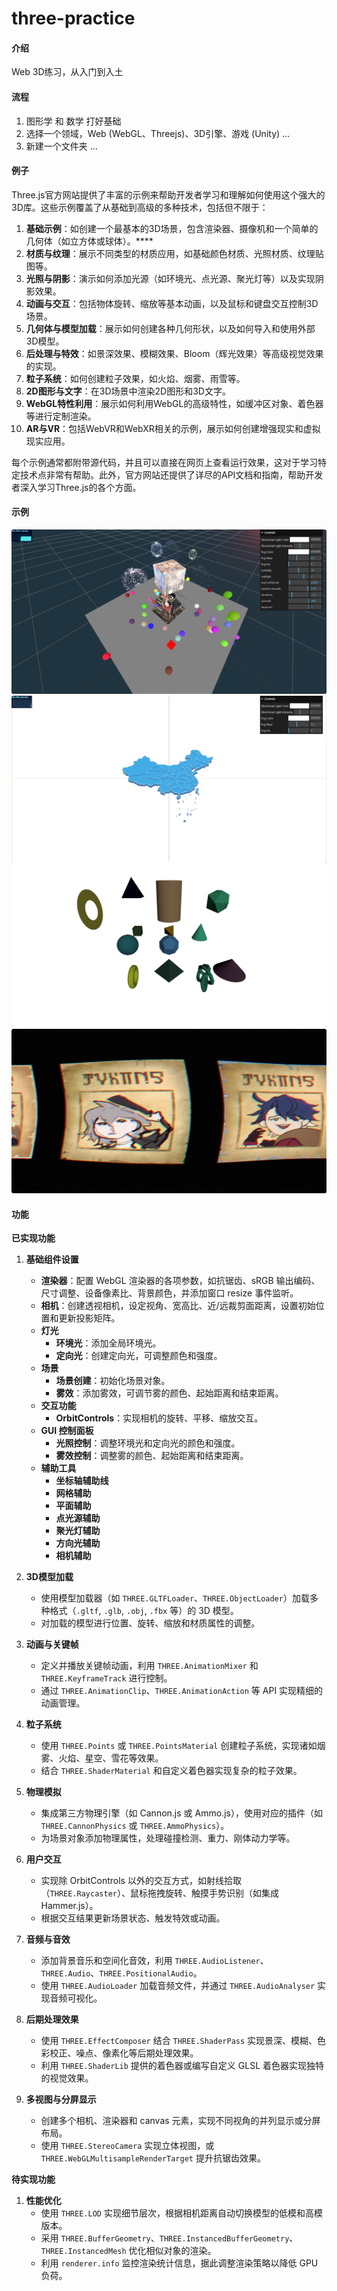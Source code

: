 # three-practice

#### 介绍
Web 3D练习，从入门到入土

#### 流程
1. 图形学 和 数学 打好基础
2. 选择一个领域，Web (WebGL、Threejs)、3D引擎、游戏 (Unity) ...
3. 新建一个文件夹 ...

#### 例子
Three.js官方网站提供了丰富的示例来帮助开发者学习和理解如何使用这个强大的3D库。这些示例覆盖了从基础到高级的多种技术，包括但不限于：

1. **基础示例**：如创建一个最基本的3D场景，包含渲染器、摄像机和一个简单的几何体（如立方体或球体）。****
2. **材质与纹理**：展示不同类型的材质应用，如基础颜色材质、光照材质、纹理贴图等。
3. **光照与阴影**：演示如何添加光源（如环境光、点光源、聚光灯等）以及实现阴影效果。
4. **动画与交互**：包括物体旋转、缩放等基本动画，以及鼠标和键盘交互控制3D场景。
5. **几何体与模型加载**：展示如何创建各种几何形状，以及如何导入和使用外部3D模型。
6. **后处理与特效**：如景深效果、模糊效果、Bloom（辉光效果）等高级视觉效果的实现。
7. **粒子系统**：如何创建粒子效果，如火焰、烟雾、雨雪等。
8. **2D图形与文字**：在3D场景中渲染2D图形和3D文字。
9. **WebGL特性利用**：展示如何利用WebGL的高级特性，如缓冲区对象、着色器等进行定制渲染。
10. **AR与VR**：包括WebVR和WebXR相关的示例，展示如何创建增强现实和虚拟现实应用。

每个示例通常都附带源代码，并且可以直接在网页上查看运行效果，这对于学习特定技术点非常有帮助。此外，官方网站还提供了详尽的API文档和指南，帮助开发者深入学习Three.js的各个方面。

#### 示例

<img src="docs/images/three.png" alt="这是图片的描述0">
<img src="docs/images/three(1).png" alt="这是图片的描述1">
<img src="docs/images/three(2).png" alt="这是图片的描述1">
<img src="docs/images/three(3).png" alt="这是图片的描述1">

#### 功能
**已实现功能**
1. **基础组件设置**
   - **渲染器**：配置 WebGL 渲染器的各项参数，如抗锯齿、sRGB 输出编码、尺寸调整、设备像素比、背景颜色，并添加窗口 resize 事件监听。
   - **相机**：创建透视相机，设定视角、宽高比、近/远裁剪面距离，设置初始位置和更新投影矩阵。
   - **灯光**
     - **环境光**：添加全局环境光。
     - **定向光**：创建定向光，可调整颜色和强度。
   - **场景**
     - **场景创建**：初始化场景对象。
     - **雾效**：添加雾效，可调节雾的颜色、起始距离和结束距离。
   - **交互功能**
     - **OrbitControls**：实现相机的旋转、平移、缩放交互。
   - **GUI 控制面板**
     - **光照控制**：调整环境光和定向光的颜色和强度。
     - **雾效控制**：调整雾的颜色、起始距离和结束距离。
   - **辅助工具**
     - **坐标轴辅助线**
     - **网格辅助**
     - **平面辅助**
     - **点光源辅助**
     - **聚光灯辅助**
     - **方向光辅助**
     - **相机辅助**

2. **3D模型加载**
   - 使用模型加载器（如 `THREE.GLTFLoader`、`THREE.ObjectLoader`）加载多种格式（`.gltf`, `.glb`, `.obj`, `.fbx` 等）的 3D 模型。
   - 对加载的模型进行位置、旋转、缩放和材质属性的调整。

3. **动画与关键帧**
   - 定义并播放关键帧动画，利用 `THREE.AnimationMixer` 和 `THREE.KeyframeTrack` 进行控制。
   - 通过 `THREE.AnimationClip`、`THREE.AnimationAction` 等 API 实现精细的动画管理。

4. **粒子系统**
   - 使用 `THREE.Points` 或 `THREE.PointsMaterial` 创建粒子系统，实现诸如烟雾、火焰、星空、雪花等效果。
   - 结合 `THREE.ShaderMaterial` 和自定义着色器实现复杂的粒子效果。

5. **物理模拟**
   - 集成第三方物理引擎（如 Cannon.js 或 Ammo.js），使用对应的插件（如 `THREE.CannonPhysics` 或 `THREE.AmmoPhysics`）。
   - 为场景对象添加物理属性，处理碰撞检测、重力、刚体动力学等。

6. **用户交互**
   - 实现除 OrbitControls 以外的交互方式，如射线拾取（`THREE.Raycaster`）、鼠标拖拽旋转、触摸手势识别（如集成 Hammer.js）。
   - 根据交互结果更新场景状态、触发特效或动画。

7. **音频与音效**
   - 添加背景音乐和空间化音效，利用 `THREE.AudioListener`、`THREE.Audio`、`THREE.PositionalAudio`。
   - 使用 `THREE.AudioLoader` 加载音频文件，并通过 `THREE.AudioAnalyser` 实现音频可视化。

8. **后期处理效果**
   - 使用 `THREE.EffectComposer` 结合 `THREE.ShaderPass` 实现景深、模糊、色彩校正、噪点、像素化等后期处理效果。
   - 利用 `THREE.ShaderLib` 提供的着色器或编写自定义 GLSL 着色器实现独特的视觉效果。

9. **多视图与分屏显示**
   - 创建多个相机、渲染器和 canvas 元素，实现不同视角的并列显示或分屏布局。
   - 使用 `THREE.StereoCamera` 实现立体视图，或 `THREE.WebGLMultisampleRenderTarget` 提升抗锯齿效果。

**待实现功能**

1. **性能优化**
   - 使用 `THREE.LOD` 实现细节层次，根据相机距离自动切换模型的低模和高模版本。
   - 采用 `THREE.BufferGeometry`、`THREE.InstancedBufferGeometry`、`THREE.InstancedMesh` 优化相似对象的渲染。
   - 利用 `renderer.info` 监控渲染统计信息，据此调整渲染策略以降低 GPU 负荷。
